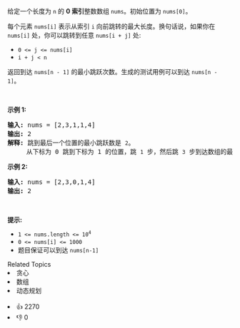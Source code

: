 <p>给定一个长度为 <code>n</code> 的 <strong>0 索引</strong>整数数组 <code>nums</code>。初始位置为 <code>nums[0]</code>。</p>

<p>每个元素 <code>nums[i]</code> 表示从索引 <code>i</code> 向前跳转的最大长度。换句话说，如果你在 <code>nums[i]</code> 处，你可以跳转到任意 <code>nums[i + j]</code> 处:</p>

<ul> 
 <li><code>0 &lt;= j &lt;= nums[i]</code>&nbsp;</li> 
 <li><code>i + j &lt; n</code></li> 
</ul>

<p>返回到达&nbsp;<code>nums[n - 1]</code> 的最小跳跃次数。生成的测试用例可以到达 <code>nums[n - 1]</code>。</p>

<p>&nbsp;</p>

<p><strong>示例 1:</strong></p>

<pre>
<strong>输入:</strong> nums = [2,3,1,1,4]
<strong>输出:</strong> 2
<strong>解释:</strong> 跳到最后一个位置的最小跳跃数是 <span><code>2</code></span>。
&nbsp;    从下标为 0 跳到下标为 1 的位置，跳&nbsp;<span><code>1</code></span>&nbsp;步，然后跳&nbsp;<span><code>3</code></span>&nbsp;步到达数组的最后一个位置。
</pre>

<p><strong>示例 2:</strong></p>

<pre>
<strong>输入:</strong> nums = [2,3,0,1,4]
<strong>输出:</strong> 2
</pre>

<p>&nbsp;</p>

<p><strong>提示:</strong></p>

<ul> 
 <li><code>1 &lt;= nums.length &lt;= 10<sup>4</sup></code></li> 
 <li><code>0 &lt;= nums[i] &lt;= 1000</code></li> 
 <li>题目保证可以到达&nbsp;<code>nums[n-1]</code></li> 
</ul>

<div><div>Related Topics</div><div><li>贪心</li><li>数组</li><li>动态规划</li></div></div><br><div><li>👍 2270</li><li>👎 0</li></div>